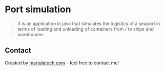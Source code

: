 # Port simulation
> It is an application in java that simulates the logistics of a seaport in terms of loading and unloading of containers from / to ships and warehouses.

## Contact
Created by [martalatoch.com](https://www.martalatoch.com/) - feel free to contact me!
